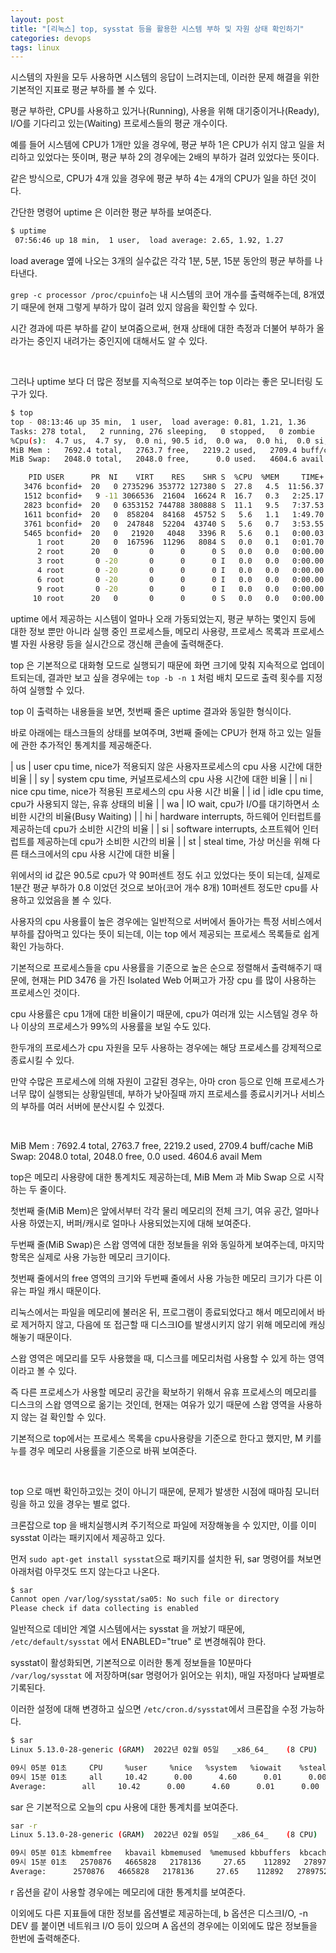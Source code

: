 ```yaml
---
layout: post
title: "[리눅스] top, sysstat 등을 활용한 시스템 부하 및 자원 상태 확인하기"
categories: devops
tags: linux
---
```


시스템의 자원을 모두 사용하면 시스템의 응답이 느려지는데, 이러한 문제 해결을 위한 기본적인 지표로 평균 부하를 볼 수 있다.

평균 부하란, CPU를 사용하고 있거나(Running), 사용을 위해 대기중이거나(Ready), I/O를 기다리고 있는(Waiting) 프로세스들의 평균 개수이다.

예를 들어 시스템에 CPU가 1개만 있을 경우에, 평균 부하 1은 CPU가 쉬지 않고 일을 처리하고 있었다는 뜻이며, 평균 부하 2의 경우에는 2배의 부하가 걸려 있었다는 뜻이다.

같은 방식으로, CPU가 4개 있을 경우에 평균 부하 4는 4개의 CPU가 일을 하던 것이다.

간단한 명령어 uptime 은 이러한 평균 부하를 보여준다.

```bash
$ uptime
 07:56:46 up 18 min,  1 user,  load average: 2.65, 1.92, 1.27
```

load average 옆에 나오는 3개의 실수값은 각각 1분, 5분, 15분 동안의 평균 부하를 나타낸다.

```grep -c processor /proc/cpuinfo```는 내 시스템의 코어 개수를 출력해주는데, 8개였기 때문에 현재 그렇게 부하가 많이 걸려 있지 않음을 확인할 수 있다.

시간 경과에 따른 부하를 같이 보여줌으로써, 현재 상태에 대한 측정과 더불어 부하가 올라가는 중인지 내려가는 중인지에 대해서도 알 수 있다.

<br>

그러나 uptime 보다 더 많은 정보를 지속적으로 보여주는 top 이라는 좋은 모니터링 도구가 있다.

```bash
$ top
top - 08:13:46 up 35 min,  1 user,  load average: 0.81, 1.21, 1.36
Tasks: 278 total,   2 running, 276 sleeping,   0 stopped,   0 zombie
%Cpu(s):  4.7 us,  4.7 sy,  0.0 ni, 90.5 id,  0.0 wa,  0.0 hi,  0.0 si,  0.0 st
MiB Mem :   7692.4 total,   2763.7 free,   2219.2 used,   2709.4 buff/cache
MiB Swap:   2048.0 total,   2048.0 free,      0.0 used.   4604.6 avail Mem 

    PID USER      PR  NI    VIRT    RES    SHR S  %CPU  %MEM     TIME+ COMMAND
   3476 bconfid+  20   0 2735296 353772 127380 S  27.8   4.5  11:56.37 Isolated Web Co
   1512 bconfid+   9 -11 3066536  21604  16624 R  16.7   0.3   2:25.17 pulseaudio
   2823 bconfid+  20   0 6353152 744788 380888 S  11.1   9.5   7:37.53 GeckoMain
   1611 bconfid+  20   0  858204  84168  45752 S   5.6   1.1   1:49.70 Xorg
   3761 bconfid+  20   0  247848  52204  43740 S   5.6   0.7   3:53.55 RDD Process
   5465 bconfid+  20   0   21920   4048   3396 R   5.6   0.1   0:00.03 top
      1 root      20   0  167596  11296   8084 S   0.0   0.1   0:01.70 systemd
      2 root      20   0       0      0      0 S   0.0   0.0   0:00.00 kthreadd
      3 root       0 -20       0      0      0 I   0.0   0.0   0:00.00 rcu_gp
      4 root       0 -20       0      0      0 I   0.0   0.0   0:00.00 rcu_par_gp
      6 root       0 -20       0      0      0 I   0.0   0.0   0:00.00 kworker/0:0H-events_highpri
      9 root       0 -20       0      0      0 I   0.0   0.0   0:00.00 mm_percpu_wq
     10 root      20   0       0      0      0 S   0.0   0.0   0:00.00 rcu_tasks_rude_
```

uptime 에서 제공하는 시스템이 얼마나 오래 가동되었는지, 평균 부하는 몇인지 등에 대한 정보 뿐만 아니라 실행 중인 프로세스들, 메모리 사용량, 프로세스 목록과 프로세스별 자원 사용량 등을 실시간으로 갱신해 콘솔에 출력해준다.

top 은 기본적으로 대화형 모드로 실행되기 때문에 화면 크기에 맞춰 지속적으로 업데이트되는데, 결과만 보고 싶을 경우에는 ```top -b -n 1``` 처럼 배치 모드로 출력 횟수를 지정하여 실행할 수 있다.

top 이 출력하는 내용들을 보면, 첫번째 줄은 uptime 결과와 동일한 형식이다.

바로 아래에는 태스크들의 상태를 보여주며, 3번째 줄에는 CPU가 현재 하고 있는 일들에 관한 추가적인 통계치를 제공해준다.

| us | user cpu time, nice가 적용되지 않은 사용자프로세스의 cpu 사용 시간에 대한 비율 |
| sy | system cpu time, 커널프로세스의 cpu 사용 시간에 대한 비율 |
| ni | nice cpu time, nice가 적용된 프로세스의 cpu 사용 시간 비율 |
| id | idle cpu time, cpu가 사용되지 않는, 유휴 상태의 비율 |
| wa | IO wait, cpu가 I/O를 대기하면서 소비한 시간의 비율(Busy Waiting) |
| hi | hardware interrupts, 하드웨어 인터럽트를 제공하는데 cpu가 소비한 시간의 비율 |
| si | software interrupts, 소프트웨어 인터럽트를 제공하는데 cpu가 소비한 시간의 비율 |
| st | steal time, 가상 머신을 위해 다른 태스크에서의 cpu 사용 시간에 대한 비율 |

위에서의 id 값은 90.5로 cpu가 약 90퍼센트 정도 쉬고 있었다는 뜻이 되는데, 실제로 1분간 평균 부하가 0.8 이었던 것으로 보아(코어 개수 8개) 10퍼센트 정도만 cpu를 사용하고 있었음을 볼 수 있다.

사용자의 cpu 사용률이 높은 경우에는 일반적으로 서버에서 돌아가는 특정 서비스에서 부하를 잡아먹고 있다는 뜻이 되는데, 이는 top 에서 제공되는 프로세스 목록들로 쉽게 확인 가능하다.

기본적으로 프로세스들을 cpu 사용률을 기준으로 높은 순으로 정렬해서 출력해주기 때문에, 현재는 PID 3476 을 가진 Isolated Web 어쩌고가 가장 cpu 를 많이 사용하는 프로세스인 것이다.

cpu 사용률은 cpu 1개에 대한 비율이기 때문에, cpu가 여러개 있는 시스템일 경우 하나 이상의 프로세스가 99%의 사용률을 보일 수도 있다.

한두개의 프로세스가 cpu 자원을 모두 사용하는 경우에는 해당 프로세스를 강제적으로 종료시킬 수 있다.

만약 수많은 프로세스에 의해 자원이 고갈된 경우는, 아마 cron 등으로 인해 프로세스가 너무 많이 실행되는 상황일텐데, 부하가 낮아질때 까지 프로세스를 종료시키거나 서비스의 부하를 여러 서버에 분산시킬 수 있겠다.

<br>

MiB Mem :   7692.4 total,   2763.7 free,   2219.2 used,   2709.4 buff/cache
MiB Swap:   2048.0 total,   2048.0 free,      0.0 used.   4604.6 avail Mem 

top은 메모리 사용량에 대한 통계치도 제공하는데, MiB Mem 과 Mib Swap 으로 시작하는 두 줄이다.

첫번째 줄(MiB Mem)은 앞에서부터 각각 물리 메모리의 전체 크기, 여유 공간, 얼마나 사용 하였는지, 버퍼/캐시로 얼마나 사용되었는지에 대해 보여준다.

두번째 줄(MiB Swap)은 스왑 영역에 대한 정보들을 위와 동일하게 보여주는데, 마지막 항목은 실제로 사용 가능한 메모리 크기이다.

첫번째 줄에서의 free 영역의 크기와 두번째 줄에서 사용 가능한 메모리 크기가 다른 이유는 파일 캐시 때문이다.

리눅스에서는 파일을 메모리에 불러온 뒤, 프로그램이 종료되었다고 해서 메모리에서 바로 제거하지 않고, 다음에 또 접근할 때 디스크IO를 발생시키지 않기 위해 메모리에 캐싱해놓기 때문이다.

스왑 영역은 메모리를 모두 사용했을 때, 디스크를 메모리처럼 사용할 수 있게 하는 영역이라고 볼 수 있다.

즉 다른 프로세스가 사용할 메모리 공간을 확보하기 위해서 유휴 프로세스의 메모리를 디스크의 스왑 영역으로 옮기는 것인데, 현재는 여유가 있기 때문에 스왑 영역을 사용하지 않는 걸 확인할 수 있다.

기본적으로 top에서는 프로세스 목록을 cpu사용량을 기준으로 한다고 했지만, M 키를 누를 경우 메모리 사용률을 기준으로 바꿔 보여준다.

<br>

top 으로 매번 확인하고있는 것이 아니기 때문에, 문제가 발생한 시점에 때마침 모니터링을 하고 있을 경우는 별로 없다.

크론잡으로 top 을 배치실행시켜 주기적으로 파일에 저장해놓을 수 있지만, 이를 이미 sysstat 이라는 패키지에서 제공하고 있다.

먼저 ```sudo apt-get install sysstat```으로 패키지를 설치한 뒤, sar 명령어를 쳐보면 아래처럼 아무것도 뜨지 않는다고 나온다.

```bash
$ sar
Cannot open /var/log/sysstat/sa05: No such file or directory
Please check if data collecting is enabled
```

일반적으로 데비안 계열 시스템에서는 sysstat 을 꺼놨기 때문에, ```/etc/default/sysstat``` 에서 ENABLED="true" 로 변경해줘야 한다.

sysstat이 활성화되면, 기본적으로 이러한 통계 정보들을 10분마다 ```/var/log/sysstat``` 에 저장하며(sar 명령어가 읽어오는 위치), 매일 자정마다 날짜별로 기록된다.

이러한 설정에 대해 변경하고 싶으면 ```/etc/cron.d/sysstat```에서 크론잡을 수정 가능하다.

```bash
$ sar
Linux 5.13.0-28-generic (GRAM) 	2022년 02월 05일 	_x86_64_	(8 CPU)

09시 05분 01초     CPU     %user     %nice   %system   %iowait    %steal     %idle
09시 15분 01초     all     10.42      0.00      4.60      0.01      0.00     84.97
Average:        all     10.42      0.00      4.60      0.01      0.00     84.97
```

sar 은 기본적으로 오늘의 cpu 사용에 대한 통계치를 보여준다.

```bash
sar -r
Linux 5.13.0-28-generic (GRAM) 	2022년 02월 05일 	_x86_64_	(8 CPU)

09시 05분 01초 kbmemfree   kbavail kbmemused  %memused kbbuffers  kbcached  kbcommit   %commit  kbactive   kbinact   kbdirty
09시 15분 01초   2570876   4665828   2178136     27.65    112892   2789752   8576068     85.98    906676   3451652         0
Average:      2570876   4665828   2178136     27.65    112892   2789752   8576068     85.98    906676   3451652         0
```

r 옵션을 같이 사용할 경우에는 메모리에 대한 통계치를 보여준다.

이외에도 다른 지표들에 대한 정보를 옵션별로 제공하는데, b 옵션은 디스크I/O, -n DEV 를 붙이면 네트워크 I/O 등이 있으며 A 옵션의 경우에는 이외에도 많은 정보들을 한번에 출력해준다.